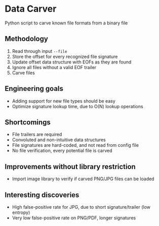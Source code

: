 # Data Carver
Python script to carve known file formats from a binary file

## Methodology
1. Read through input `--file`
2. Store the offset for every recognized file signature
3. Update offset data structure with EOFs as they are found
4. Ignore all files without a valid EOF trailer
5. Carve files

## Engineering goals
- Adding support for new file types should be easy
- Optimize signature lookup time, due to O(N) lookup operations

## Shortcomings
- File trailers are required
- Convoluted and non-intuitive data structures
- File signatures are hard-coded, and not read from config file
- No file verification, every potential file is carved

## Improvements without library restriction
- Import image library to verify if carved PNG/JPG files can be loaded

## Interesting discoveries
- High false-positive rate for JPG, due to short signature/trailer (low entropy)
- Very low false-positive rate on PNG/PDF, longer signatures
